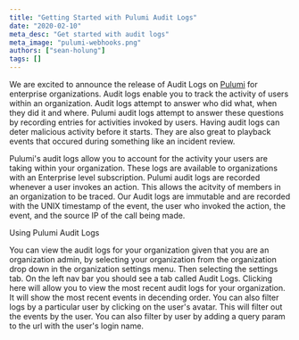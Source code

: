 ```yaml
---
title: "Getting Started with Pulumi Audit Logs"
date: "2020-02-10"
meta_desc: "Get started with audit logs"
meta_image: "pulumi-webhooks.png"
authors: ["sean-holung"]
tags: []
---
```


We are excited to announce the release of Audit Logs on
[Pulumi](https://app.pulumi.com) for enterprise organizations.
Audit logs enable you to track the activity of users within an
organization. Audit logs attempt to answer who did what, when
they did it and where. Pulumi audit logs attempt to answer these questions
by recording entries for activities invoked by users. Having audit logs can deter malicious
activity before it starts. They are also great to playback events
that occured during something like an incident review.

Pulumi's audit logs allow you to account for the activity your
users are taking within your organization. These logs are available to organizations
with an Enterprise level subscription. Pulumi audit logs are 
recorded whenever a user invokes an action. This allows the acitvity
of members in an organization to be traced. Our Audit logs are immutable
and are recorded with the UNIX timestamp of the event, the user 
who invoked the action, the event, and the source IP of the call being made.

Using Pulumi Audit Logs

You can view the audit logs for your organization given that you
are an organization admin, by selecting your organization from the
organization drop down in the organization settings menu. Then selecting
the settings tab. On the left nav bar you should see a tab called Audit Logs.
Clicking here will allow you to view the most recent audit logs for your
organization. It will show the most recent events in decending order. You can
also filter logs by a particular user by clicking on the user's avatar. This will
filter out the events by the user. You can also filter by user by adding a query
param to the url with the user's login name. 


